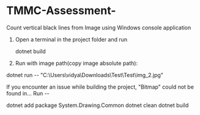 # TMMC-Assessment-
Count vertical black lines from Image using Windows console application 


1. Open a terminal in the project folder and run


   dotnet build 


2. Run with image path(copy image absolute path):


  dotnet run -- "C:\Users\vidya\Downloads\Test\Test\img_2.jpg"  



If you encounter an issue while building the project, "Bitmap" could not be found in...
Run --

   dotnet add package System.Drawing.Common
   dotnet clean
   dotnet build










 

